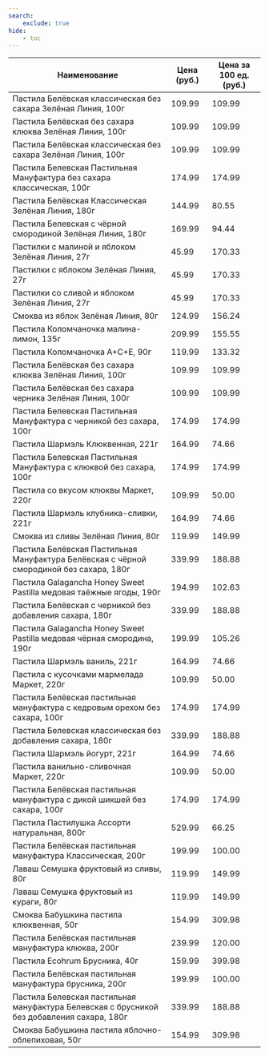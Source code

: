 ```yaml
---
search:
    exclude: true
hide:
    - toc
---
```


| Наименование | Цена (руб.) | Цена за 100 ед. (руб.) |
| -- | -- | -- |
| Пастила Белёвская классическая без сахара Зелёная Линия, 100г | 109.99 | 109.99 |
| Пастила Белёвская без сахара клюква Зелёная Линия, 100г | 109.99 | 109.99 |
| Пастила Белёвская классическая без сахара Зелёная Линия, 100г | 109.99 | 109.99 |
| Пастила Белевская Пастильная Мануфактура без сахара классическая, 100г | 174.99 | 174.99 |
| Пастила Белёвская Классическая Зелёная Линия, 180г | 144.99 | 80.55 |
| Пастила Белевская с чёрной смородиной Зелёная Линия, 180г | 169.99 | 94.44 |
| Пастилки с малиной и яблоком Зелёная Линия, 27г | 45.99 | 170.33 |
| Пастилки с яблоком Зелёная Линия, 27г | 45.99 | 170.33 |
| Пастилки со сливой и яблоком Зелёная Линия, 27г | 45.99 | 170.33 |
| Смоква из яблок Зелёная Линия, 80г | 124.99 | 156.24 |
| Пастила Коломчаночка малина-лимон, 135г | 209.99 | 155.55 |
| Пастила Коломчаночка А+С+Е, 90г | 119.99 | 133.32 |
| Пастила Белёвская без сахара клюква Зелёная Линия, 100г | 109.99 | 109.99 |
| Пастила Белёвская без сахара черника Зелёная Линия, 100г | 109.99 | 109.99 |
| Пастила Белевская Пастильная Мануфактура с черникой без сахара, 100г | 174.99 | 174.99 |
| Пастила Шармэль Клюквенная, 221г | 164.99 | 74.66 |
| Пастила Белевская Пастильная Мануфактура с клюквой без сахара, 100г | 174.99 | 174.99 |
| Пастила со вкусом клюквы Маркет, 220г | 109.99 | 50.00 |
| Пастила Шармэль клубника-сливки, 221г | 164.99 | 74.66 |
| Смоква из сливы Зелёная Линия, 80г | 119.99 | 149.99 |
| Пастила Белёвская Пастильная Мануфактура Белёвская с чёрной смородиной без сахара, 180г | 339.99 | 188.88 |
| Пастила Galagancha Honey Sweet Pastilla медовая таёжные ягоды, 190г | 194.99 | 102.63 |
| Пастила Белёвская с черникой без добавления сахара, 180г | 339.99 | 188.88 |
| Пастила Galagancha Honey Sweet Pastilla медовая чёрная смородина, 190г | 199.99 | 105.26 |
| Пастила Шармэль ваниль, 221г | 164.99 | 74.66 |
| Пастила с кусочками мармелада Маркет, 220г | 109.99 | 50.00 |
| Пастила Белёвская пастильная мануфактура с кедровым орехом без сахара, 100г | 174.99 | 174.99 |
| Пастила Белевская классическая без добавления сахара, 180г | 339.99 | 188.88 |
| Пастила Шармэль йогурт, 221г | 164.99 | 74.66 |
| Пастила ванильно-сливочная Маркет, 220г | 109.99 | 50.00 |
| Пастила Белёвская пастильная мануфактура с дикой шикшей без сахара, 100г | 174.99 | 174.99 |
| Пастила Пастилушка Ассорти натуральная, 800г | 529.99 | 66.25 |
| Пастила Белёвская пастильная мануфактура Классическая, 200г | 199.99 | 100.00 |
| Лаваш Семушка фруктовый из сливы, 80г | 119.99 | 149.99 |
| Лаваш Семушка фруктовый из кураги, 80г | 119.99 | 149.99 |
| Смоква Бабушкина пастила клюквенная, 50г | 154.99 | 309.98 |
| Пастила Белёвская пастильная мануфактура клюква, 200г | 239.99 | 120.00 |
| Пастила Ecohrum Брусника, 40г | 159.99 | 399.98 |
| Пастила Белёвская пастильная мануфактура брусника, 200г | 199.99 | 100.00 |
| Пастила Белевская пастильная мануфактура Белевская с брусникой без добавления сахара, 180г | 339.99 | 188.88 |
| Смоква Бабушкина пастила яблочно-облепиховая, 50г | 154.99 | 309.98 |
